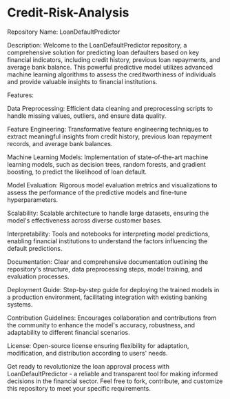 # Credit-Risk-Analysis

Repository Name: LoanDefaultPredictor

Description:
Welcome to the LoanDefaultPredictor repository, a comprehensive solution for predicting loan defaulters based on key financial indicators, including credit history, previous loan repayments, and average bank balance. This powerful predictive model utilizes advanced machine learning algorithms to assess the creditworthiness of individuals and provide valuable insights to financial institutions.

Features:

Data Preprocessing: Efficient data cleaning and preprocessing scripts to handle missing values, outliers, and ensure data quality.

Feature Engineering: Transformative feature engineering techniques to extract meaningful insights from credit history, previous loan repayment records, and average bank balances.

Machine Learning Models: Implementation of state-of-the-art machine learning models, such as decision trees, random forests, and gradient boosting, to predict the likelihood of loan default.

Model Evaluation: Rigorous model evaluation metrics and visualizations to assess the performance of the predictive models and fine-tune hyperparameters.

Scalability: Scalable architecture to handle large datasets, ensuring the model's effectiveness across diverse customer bases.

Interpretability: Tools and notebooks for interpreting model predictions, enabling financial institutions to understand the factors influencing the default predictions.

Documentation: Clear and comprehensive documentation outlining the repository's structure, data preprocessing steps, model training, and evaluation processes.

Deployment Guide: Step-by-step guide for deploying the trained models in a production environment, facilitating integration with existing banking systems.

Contribution Guidelines: Encourages collaboration and contributions from the community to enhance the model's accuracy, robustness, and adaptability to different financial scenarios.

License: Open-source license ensuring flexibility for adaptation, modification, and distribution according to users' needs.

Get ready to revolutionize the loan approval process with LoanDefaultPredictor - a reliable and transparent tool for making informed decisions in the financial sector. Feel free to fork, contribute, and customize this repository to meet your specific requirements.





